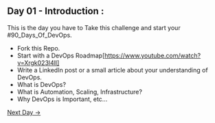 ## Day 01 - Introduction :

This is the day you have to Take this challenge and start your #90_Days_Of_DevOps.

- Fork this Repo.
- Start with a DevOps Roadmap[https://www.youtube.com/watch?v=Xrgk023l4lI]
- Write a LinkedIn post or a small article about your understanding of DevOps.
- What is DevOps?
- What is Automation, Scaling, Infrastructure?
- Why DevOps is Important, etc...

[Next Day →](../day02/README.md)

